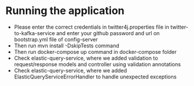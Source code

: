 # Running the application
- Please enter the correct credentials in twitter4j.properties file in twitter-to-kafka-service 
and enter your github password and url on bootstrap.yml file of config-server
- Then run mvn install -DskipTests command
- Then run docker-compose up command in docker-compose folder
- Check elastic-query-service, where we added validation to request/response models and controller using 
validation annotations
- Check elastic-query-service, where we added ElasticQueryServiceErrorHandler to handle unexpected exceptions